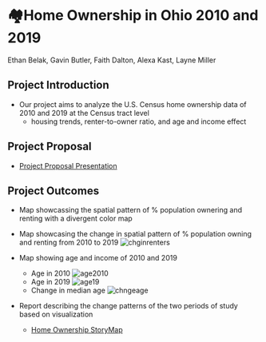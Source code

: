 # 🏘️Home Ownership in Ohio 2010 and 2019

Ethan Belak, Gavin Butler, Faith Dalton, Alexa Kast, Layne Miller

## Project Introduction
- Our project aims to analyze the U.S. Census home ownership data of 2010 and 2019 at the Census tract level
  - housing trends, renter-to-owner ratio, and age and income effect

## Project Proposal
- [Project Proposal Presentation](https://docs.google.com/presentation/d/1uJ9hqHD612bhaDIPcPO1kKyDgwzjOcfPcvZl1YjjjrQ/edit?usp=sharing)

## Project Outcomes
- Map showcassing the spatial pattern of % population ownering and renting with a divergent color map
- Map showcasing the change in spatial pattern of % population owning and renting from 2010 to 2019
![chginrenters](https://github.com/user-attachments/assets/486f1ab3-a472-4c29-a289-f86e4b19eb89)

- Map showing age and income of 2010 and 2019
    - Age in 2010
      ![age2010](https://github.com/user-attachments/assets/ea5af5d4-e5a8-490b-9e43-2ce97983967f)
    - Age in 2019
      ![age19](https://github.com/user-attachments/assets/2b9ec4e7-9cee-43bc-8e59-2d77cb42913d)
    - Change in median age
      ![chngeage](https://github.com/user-attachments/assets/2caaa6cf-6581-4288-aac6-eeb2840e59ad)
      
- Report describing the change patterns of the two periods of study based on visualization
    - [Home Ownership StoryMap](https://storymaps.arcgis.com/stories/09f2db7b25db4c22adb9658aea1d3e67)
